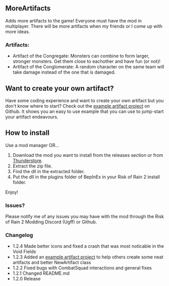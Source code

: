 ## MoreArtifacts
Adds more artifacts to the game! Everyone must have the mod in multiplayer. There will be more artifacts when my friends or I come up with more ideas.
### Artifacts:
- Artifact of the Congregate:
    Monsters can combine to form larger, stronger monsters. Get them close to eachother and have fun (or not)!
- Artifact of the Conglomerate:
    A random character on the same team will take damage instead of the one that is damaged.

## Want to create your own artifact?
Have some coding experience and want to create your own artifact but you don't know where to start? Check out the [example artifact project](https://github.com/EvanTich/ror2-modding/tree/master/ExampleArtifact) on Github. It shows you an easy to use example that you can use to jump-start your artifact endeavours.

## How to install
Use a mod manager OR...
1. Download the mod you want to install from the releases section or from [Thunderstore](https://thunderstore.io/).
2. Extract the zip file.
3. Find the dll in the extracted folder.
4. Put the dll in the plugins folder of BepInEx in your Risk of Rain 2 install folder.

Enjoy!

### Issues?
Please notify me of any issues you may have with the mod through the Risk of Rain 2 Modding Discord (Ugff) or Github.

### Changelog
- 1.2.4 Made better icons and fixed a crash that was most noticable in the Void Fields
- 1.2.3 Added an [example artifact project](https://github.com/EvanTich/ror2-modding/tree/master/ExampleArtifact) to help others create some neat artifacts and better NewArtifact class
- 1.2.2 Fixed bugs with CombatSquad interactions and general fixes
- 1.2.1 Changed README.md
- 1.2.0 Release